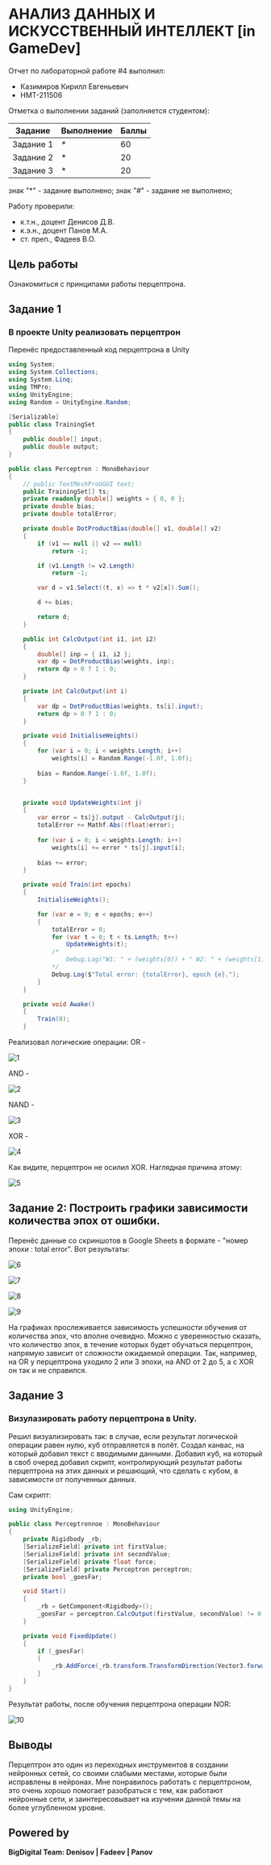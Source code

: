 # АНАЛИЗ ДАННЫХ И ИСКУССТВЕННЫЙ ИНТЕЛЛЕКТ [in GameDev]
Отчет по лабораторной работе #4 выполнил:
- Казимиров Кирилл Евгеньевич
- НМТ-211506

Отметка о выполнении заданий (заполняется студентом):

| Задание | Выполнение | Баллы |
| ------ | ------ | ------ |
| Задание 1 | * | 60 |
| Задание 2 | * | 20 |
| Задание 3 | * | 20 |

знак "*" - задание выполнено; знак "#" - задание не выполнено;

Работу проверили:
- к.т.н., доцент Денисов Д.В.
- к.э.н., доцент Панов М.А.
- ст. преп., Фадеев В.О.

## Цель работы
Ознакомиться с принципами работы перцептрона.

## Задание 1
### В проекте Unity реализовать перцептрон

Перенёс предоставленный код перцептрона в Unity

```C#
using System;
using System.Collections;
using System.Linq;
using TMPro;
using UnityEngine;
using Random = UnityEngine.Random;

[Serializable]
public class TrainingSet
{
    public double[] input;
    public double output;
}

public class Perceptron : MonoBehaviour
{
    // public TextMeshProUGUI text;
    public TrainingSet[] ts;
    private readonly double[] weights = { 0, 0 };
    private double bias;
    private double totalError;

    private double DotProductBias(double[] v1, double[] v2)
    {
        if (v1 == null || v2 == null)
            return -1;

        if (v1.Length != v2.Length)
            return -1;

        var d = v1.Select((t, x) => t * v2[x]).Sum();

        d += bias;

        return d;
    }

    public int CalcOutput(int i1, int i2)
    {
        double[] inp = { i1, i2 };
        var dp = DotProductBias(weights, inp);
        return dp > 0 ? 1 : 0;
    }

    private int CalcOutput(int i)
    {
        var dp = DotProductBias(weights, ts[i].input);
        return dp > 0 ? 1 : 0;
    }

    private void InitialiseWeights()
    {
        for (var i = 0; i < weights.Length; i++)
            weights[i] = Random.Range(-1.0f, 1.0f);
        
        bias = Random.Range(-1.0f, 1.0f);
    }


    private void UpdateWeights(int j)
    {
        var error = ts[j].output - CalcOutput(j);
        totalError += Mathf.Abs((float)error);
        
        for (var i = 0; i < weights.Length; i++)
            weights[i] += error * ts[j].input[i];
        
        bias += error;
    }

    private void Train(int epochs)
    {
        InitialiseWeights();

        for (var e = 0; e < epochs; e++)
        {
            totalError = 0;
            for (var t = 0; t < ts.Length; t++)
                UpdateWeights(t);
            /*
                Debug.Log("W1: " + (weights[0]) + " W2: " + (weights[1]) + " B: " + bias);
            */
            Debug.Log($"Total error: {totalError}, epoch {e}.");
        }
    }

    private void Awake()
    {
        Train(8);
    }
```

Реализовал логические операции:
OR - 

![1](https://user-images.githubusercontent.com/114439735/207849025-71859487-bbfd-4f57-b3f9-00b1c680d2a8.png)

AND - 

![2](https://user-images.githubusercontent.com/114439735/207849043-8e411635-88e5-4a77-bce4-fab6e48226d2.png)

NAND - 

![3](https://user-images.githubusercontent.com/114439735/207849052-1110f10a-21e0-435f-9835-9ea10593f005.png)

XOR - 

![4](https://user-images.githubusercontent.com/114439735/207849076-a541bc21-6922-4fdf-913d-fe19e9d5e127.png)

Как видите, перцептрон не осилил XOR. Наглядная причина этому:

![5](https://user-images.githubusercontent.com/114439735/207849097-48857383-aa87-481d-9fb2-db55eb2a792f.png)

## Задание 2: Построить графики зависимости количества эпох от ошибки.

Перенёс данные со скриншотов в Google Sheets в формате - "номер эпохи : total error".
Вот результаты:

![6](https://user-images.githubusercontent.com/114439735/207848391-d672f68c-d619-4275-ab2f-931ab668f480.png)

![7](https://user-images.githubusercontent.com/114439735/207848425-89c5cf5a-c95f-4f07-a6be-7fca2f04bba6.png)

![8](https://user-images.githubusercontent.com/114439735/207848439-970c9a67-35d8-4a01-9441-f52af5b8b2ac.png)

![9](https://user-images.githubusercontent.com/114439735/207848453-dce83852-eb19-4619-b54d-272d0b3ec3a5.png)

На графиках прослеживается зависимость успешности обучения от количества эпох, что вполне очевидно. Можно с уверенностью сказать, что количество эпох, в течение которых будет обучаться перцептрон, напрямую зависит от сложности ожидаемой операции. Так, например, на OR у перцептрона уходило 2 или 3 эпохи, на AND от 2 до 5, а с XOR он так и не справился.

## Задание 3
### Визулазировать работу перцептрона в Unity.

Решил визуализировать так: в случае, если результат логической операции равен нулю, куб отправляется в полёт.
Создал канвас, на который добавил текст с вводимыми данными. Добавил куб, на который в своб очеред добавил скрипт, контролирующий результат работы перцептрона на этих данных и решающий, что сделать с кубом, в зависимости от полученных данных.

Сам скрипт:
```C#
using UnityEngine;

public class Perceptronnoe : MonoBehaviour
{
    private Rigidbody _rb;
    [SerializeField] private int firstValue;
    [SerializeField] private int secondValue;
    [SerializeField] private float force;
    [SerializeField] private Perceptron perceptron;
    private bool _goesFar;

    void Start()
    {
        _rb = GetComponent<Rigidbody>();
        _goesFar = perceptron.CalcOutput(firstValue, secondValue) != 0;
    }

    private void FixedUpdate()
    {
        if (_goesFar)
        {
            _rb.AddForce(_rb.transform.TransformDirection(Vector3.forward) * force, ForceMode.Impulse);
        }
    }
}

```

Результат работы, после обучения перцептрона операции NOR:

![10](https://user-images.githubusercontent.com/114439735/207848497-72d27281-fcfb-4b3f-880a-7e515264efdf.gif)

## Выводы

Перцептрон это один из переходных инструментов в создании нейронных сетей, со своими слабыми местами, которые были исправлены в нейронах. Мне понравилось работать с перцептроном, это очень хорошо помогает разобраться с тем, как работают нейронные сети, и заинтересовывает на изучении данной темы на более углубленном уровне.

## Powered by

**BigDigital Team: Denisov | Fadeev | Panov**
